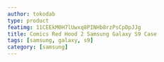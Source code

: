 ```yaml
---
author: tokodab
type: product
featimg: 11CEEkM0H7lUwxq8PINHb8rzPsCpDpJJg
title: Comics Red Hood 2 Samsung Galaxy S9 Case
tags: [samsung, galaxy, s9]
category: [samsung]
---
```

